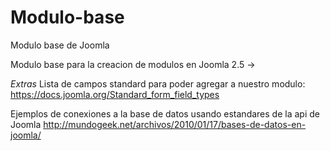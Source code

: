 # Modulo-base
Modulo base de Joomla

Modulo base para la creacion de modulos en Joomla 2.5 ->

*Extras*
Lista de campos standard para poder agregar a nuestro modulo:
https://docs.joomla.org/Standard_form_field_types

Ejemplos de conexiones a la base de datos usando estandares de la api de Joomla
http://mundogeek.net/archivos/2010/01/17/bases-de-datos-en-joomla/
